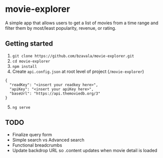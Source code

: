 # movie-explorer

A simple app that allows users to get a list of movies from a time range and filter them by most/least popularity, revenue, or rating.

## Getting started

1. `git clone https://github.com/bzavala/movie-explorer.git`
2. `cd movie-explorer`
3. `npm install`
4. Create `api.config.json` at root level of project (`/movie-explorer`)
```
{
  "readKey": "<insert your readkey here>",
  "apiKey": "<insert your apiKey here>",
  "baseUrl": "https://api.themoviedb.org/3"
}
```
5. `ng serve`


## TODO

- Finalize query form
- Simple search vs Advanced search
- Functional breadcrumbs
- Update backdrop URL so .content updates when movie detail is loaded
